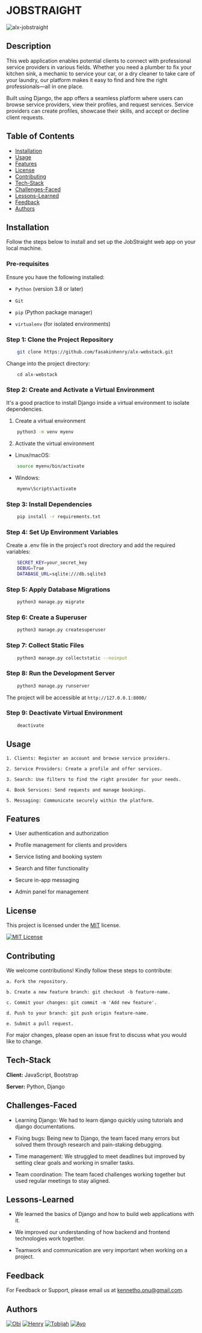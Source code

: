 # **JOBSTRAIGHT**

![alx-jobstraight](https://github.com/user-attachments/assets/20f5adb1-dda3-44ed-9323-265261b08cb8)

## **Description**
This web application enables potential clients to connect with professional service providers in various fields. Whether you need a plumber to fix your kitchen sink, a mechanic to service your car, or a dry cleaner to take care of your laundry, our platform makes it easy to find and hire the right professionals—all in one place.

Built using Django, the app offers a seamless platform where users can browse service providers, view their profiles, and request services. Service providers can create profiles, showcase their skills, and accept or decline client requests.

## Table of Contents
- [Installation](#installation)
- [Usage](#usage)
- [Features](#features)
- [License](#license)
- [Contributing](#contributing)
- [Tech-Stack](#tech-stack)
- [Challenges-Faced](#challenges-faced)
- [Lessons-Learned](#lessons-learned)
- [Feedback](#feedback)
- [Authors](#authors)

## Installation
Follow the steps below to install and set up the JobStraight web app on your local machine.

### Pre-requisites
Ensure you have the following installed:

- ```Python``` (version 3.8 or later)

- ```Git```

- ```pip``` (Python package manager)

- ```virtualenv``` (for isolated environments)

### Step 1: Clone the Project Repository
```bash
    git clone https://github.com/fasakinhenry/alx-webstack.git
```

Change into the project directory:
```
    cd alx-webstack
```

### Step 2: Create and Activate a Virtual Environment
It's a good practice to install Django inside a virtual environment to isolate dependencies.

1.  Create a virtual environment
```bash
    python3 -m venv myenv
```
2.  Activate the virtual environment
-   Linux/macOS:
```bash
    source myenv/bin/activate
```
-   Windows:
```bash
    myenv\Scripts\activate
```

### Step 3: Install Dependencies
```bash
    pip install -r requirements.txt
```

### Step 4: Set Up Environment Variables
Create a .env file in the project's root directory and add the required variables:
```bash
    SECRET_KEY=your_secret_key
    DEBUG=True
    DATABASE_URL=sqlite:///db.sqlite3
```

### Step 5: Apply Database Migrations
```bash
    python3 manage.py migrate
```

### Step 6: Create a Superuser
```bash
    python3 manage.py createsuperuser
```

### Step 7: Collect Static Files
```bash
    python3 manage.py collectstatic --noinput
```

### Step 8: Run the Development Server
```bash
    python3 manage.py runserver
```
The project will be accessible at ```http://127.0.0.1:8000/```

### Step 9: Deactivate Virtual Environment
```bash
    deactivate
```

## Usage

    1. Clients: Register an account and browse service providers.

    2. Service Providers: Create a profile and offer services.

    3. Search: Use filters to find the right provider for your needs.

    4. Book Services: Send requests and manage bookings.

    5. Messaging: Communicate securely within the platform.

## Features

- User authentication and authorization

- Profile management for clients and providers

- Service listing and booking system

- Search and filter functionality

- Secure in-app messaging

- Admin panel for management

## License

This project is licensed under the [MIT](https://github.com/fasakinhenry/alx-webstack/blob/main/LICENSE) license.

[![MIT License](https://img.shields.io/badge/License-MIT-green.svg)](https://github.com/fasakinhenry/alx-webstack/blob/main/LICENSE)

## Contributing

We welcome contributions! Kindly follow these steps to contribute:

    a. Fork the repository.

    b. Create a new feature branch: git checkout -b feature-name.

    c. Commit your changes: git commit -m 'Add new feature'.

    d. Push to your branch: git push origin feature-name.

    e. Submit a pull request.

For major changes, please open an issue first to discuss what you would like to change.

## Tech-Stack

**Client:** JavaScript, Bootstrap

**Server:** Python, Django

## Challenges-Faced

- Learning Django: We had to learn django quickly using tutorials and django documentations.

- Fixing bugs: Being new to Django, the team faced many errors but solved them through research and pain-staking debugging.

- Time management: We struggled to meet deadlines but improved by setting clear goals and working in smaller tasks.

- Team coordination: The team faced challenges working together but used regular meetings to stay aligned.

## Lessons-Learned

- We learned the basics of Django and how to build web applications with it.

- We improved our understanding of how backend and frontend technologies work together.

- Teamwork and communication are very important when working on a project.

## Feedback

For Feedback or Support, please email us at kennetho.onu@gmail.com.

## Authors

[![Obi](https://img.shields.io/badge/obi-009?style=for-the-badge&logo=ko-fi&logoColor=blue)](https://github.com/obithelight)
[![Henry](https://img.shields.io/badge/henry-500?style=for-the-badge&logo=ko-fi&logoColor=red)](https://github.com/fasakinhenry)
[![Tobijah](https://img.shields.io/badge/tobijah-054?style=for-the-badge&logo=ko-fi&logoColor=yellow)](https://github.com/rallmac)
[![Ayo](https://img.shields.io/badge/odunayo-010?style=for-the-badge&logo=ko-fi&logoColor=green)](https://https://github.com/Stringpappy)
